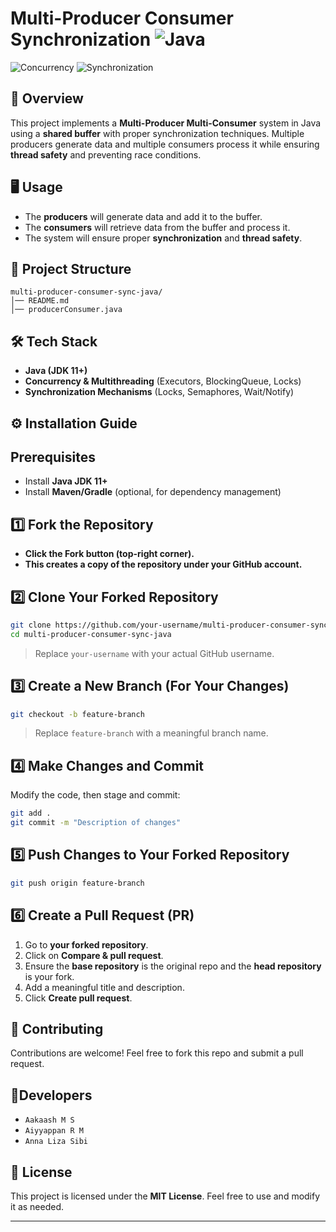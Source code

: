 # Multi-Producer Consumer Synchronization ![Java](https://img.shields.io/badge/Java-ED8B00?style=for-the-badge&logo=java&logoColor=white)
 

![Concurrency](https://img.shields.io/badge/Concurrency-MultiThreading-blue)
![Synchronization](https://img.shields.io/badge/Synchronization-Thread--Safe-green)

## 📌 Overview  
This project implements a **Multi-Producer Multi-Consumer** system in Java using a **shared buffer** with proper synchronization techniques. Multiple producers generate data and multiple consumers process it while ensuring **thread safety** and preventing race conditions.


## 🖥️ Usage  
- The **producers** will generate data and add it to the buffer.
- The **consumers** will retrieve data from the buffer and process it.
- The system will ensure proper **synchronization** and **thread safety**.


## 📂 Project Structure  
```
multi-producer-consumer-sync-java/
│── README.md
│── producerConsumer.java               
```


## 🛠️ Tech Stack  
- **Java (JDK 11+)**
- **Concurrency & Multithreading** (Executors, BlockingQueue, Locks)
- **Synchronization Mechanisms** (Locks, Semaphores, Wait/Notify)



## ⚙️ Installation Guide

## Prerequisites  
- Install **Java JDK 11+**
- Install **Maven/Gradle** (optional, for dependency management)


## 1️⃣ Fork the Repository
- **Click the **Fork** button (top-right corner).**
- **This creates a copy of the repository under your GitHub account.**

## 2️⃣ Clone Your Forked Repository
```sh
git clone https://github.com/your-username/multi-producer-consumer-sync-java.git
cd multi-producer-consumer-sync-java
```
> Replace `your-username` with your actual GitHub username.

## 3️⃣ Create a New Branch (For Your Changes)
```sh
git checkout -b feature-branch
```
> Replace `feature-branch` with a meaningful branch name.

## 4️⃣ Make Changes and Commit
Modify the code, then stage and commit:
```sh
git add .
git commit -m "Description of changes"
```

## 5️⃣ Push Changes to Your Forked Repository
```sh
git push origin feature-branch
```

## 6️⃣ Create a Pull Request (PR)
1. Go to **your forked repository**.
2. Click on **Compare & pull request**.
3. Ensure the **base repository** is the original repo and the **head repository** is your fork.
4. Add a meaningful title and description.
5. Click **Create pull request**.


## 🤝 Contributing  
Contributions are welcome! Feel free to fork this repo and submit a pull request.

## 👥Developers
- `Aakaash M S`
- `Aiyyappan R M`
- `Anna Liza Sibi`



## 📜 License  
This project is licensed under the **MIT License**. Feel free to use and modify it as needed.

---  

